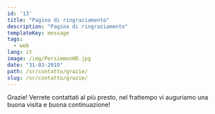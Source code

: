 ```yaml
---
id: '13'
title: "Pagina di ringraziamento"
description: "Pagina di ringraziamento"
templateKey: message
tags:
  - web
lang: it
image: /img/PersimmonHD.jpg
date: "31-03-2019"
path: /sr/contatto/grazie/
slug: /sr/contatto/grazie/
---
```


Grazie! Verrete contattati al più presto, nel frattempo vi auguriamo una buona visita e buona continuazione!
